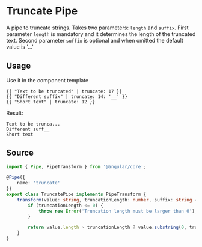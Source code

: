 # Truncate Pipe

A pipe to truncate strings. Takes two parameters: `length` and `suffix`. 
First parameter `length` is mandatory and it determines the length of the truncated text.
Second parameter `suffix` is optional and when omitted the default value is '...'

## Usage

Use it in the component template

<ngs-code-block-with-header>

```
{{ "Text to be truncated" | truncate: 17 }}
{{ "Different suffix" | truncate: 14: '__' }} 
{{ "Short text" | truncate: 12 }}
```

</ngs-code-block-with-header>

Result: 

```
Text to be trunca...
Different suff__
Short text
```

## Source

<ngs-code-block-with-header file-name="truncate.pipe.ts">

```typescript
import { Pipe, PipeTransform } from '@angular/core';

@Pipe({
	name: 'truncate'
})
export class TruncatePipe implements PipeTransform {
	transform(value: string, truncationLength: number, suffix: string = '...'): string {
		if (truncationLength <= 0) {
			throw new Error('Truncation length must be larger than 0');
		}

		return value.length > truncationLength ? value.substring(0, truncationLength) + suffix : value;
	}
}

```

</ngs-code-block-with-header>

